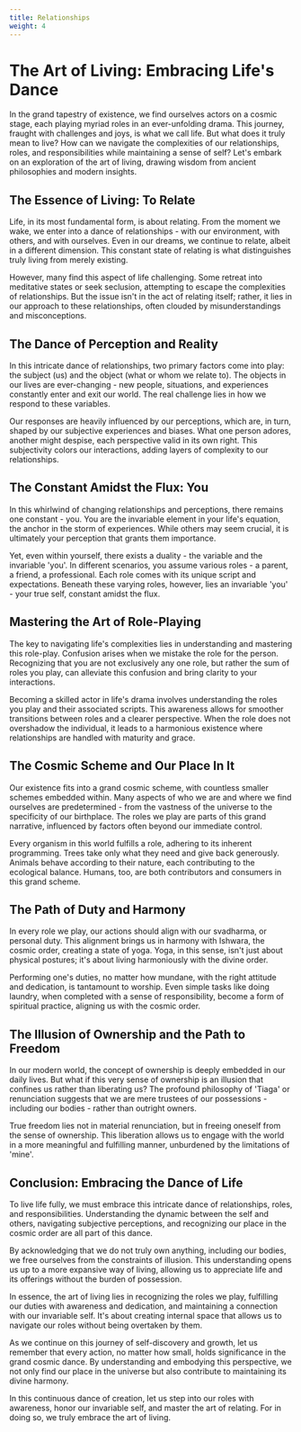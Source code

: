 ```yaml
---
title: Relationships
weight: 4
---
```


# The Art of Living: Embracing Life's Dance

In the grand tapestry of existence, we find ourselves actors on a cosmic stage, each playing myriad roles in an ever-unfolding drama. This journey, fraught with challenges and joys, is what we call life. But what does it truly mean to live? How can we navigate the complexities of our relationships, roles, and responsibilities while maintaining a sense of self? Let's embark on an exploration of the art of living, drawing wisdom from ancient philosophies and modern insights.

## The Essence of Living: To Relate

Life, in its most fundamental form, is about relating. From the moment we wake, we enter into a dance of relationships - with our environment, with others, and with ourselves. Even in our dreams, we continue to relate, albeit in a different dimension. This constant state of relating is what distinguishes truly living from merely existing.

However, many find this aspect of life challenging. Some retreat into meditative states or seek seclusion, attempting to escape the complexities of relationships. But the issue isn't in the act of relating itself; rather, it lies in our approach to these relationships, often clouded by misunderstandings and misconceptions.

## The Dance of Perception and Reality

In this intricate dance of relationships, two primary factors come into play: the subject (us) and the object (what or whom we relate to). The objects in our lives are ever-changing - new people, situations, and experiences constantly enter and exit our world. The real challenge lies in how we respond to these variables.

Our responses are heavily influenced by our perceptions, which are, in turn, shaped by our subjective experiences and biases. What one person adores, another might despise, each perspective valid in its own right. This subjectivity colors our interactions, adding layers of complexity to our relationships.

## The Constant Amidst the Flux: You

In this whirlwind of changing relationships and perceptions, there remains one constant - you. You are the invariable element in your life's equation, the anchor in the storm of experiences. While others may seem crucial, it is ultimately your perception that grants them importance.

Yet, even within yourself, there exists a duality - the variable and the invariable 'you'. In different scenarios, you assume various roles - a parent, a friend, a professional. Each role comes with its unique script and expectations. Beneath these varying roles, however, lies an invariable 'you' - your true self, constant amidst the flux.

## Mastering the Art of Role-Playing

The key to navigating life's complexities lies in understanding and mastering this role-play. Confusion arises when we mistake the role for the person. Recognizing that you are not exclusively any one role, but rather the sum of roles you play, can alleviate this confusion and bring clarity to your interactions.

Becoming a skilled actor in life's drama involves understanding the roles you play and their associated scripts. This awareness allows for smoother transitions between roles and a clearer perspective. When the role does not overshadow the individual, it leads to a harmonious existence where relationships are handled with maturity and grace.

## The Cosmic Scheme and Our Place In It

Our existence fits into a grand cosmic scheme, with countless smaller schemes embedded within. Many aspects of who we are and where we find ourselves are predetermined - from the vastness of the universe to the specificity of our birthplace. The roles we play are parts of this grand narrative, influenced by factors often beyond our immediate control.

Every organism in this world fulfills a role, adhering to its inherent programming. Trees take only what they need and give back generously. Animals behave according to their nature, each contributing to the ecological balance. Humans, too, are both contributors and consumers in this grand scheme.

## The Path of Duty and Harmony

In every role we play, our actions should align with our svadharma, or personal duty. This alignment brings us in harmony with Ishwara, the cosmic order, creating a state of yoga. Yoga, in this sense, isn't just about physical postures; it's about living harmoniously with the divine order.

Performing one's duties, no matter how mundane, with the right attitude and dedication, is tantamount to worship. Even simple tasks like doing laundry, when completed with a sense of responsibility, become a form of spiritual practice, aligning us with the cosmic order.

## The Illusion of Ownership and the Path to Freedom

In our modern world, the concept of ownership is deeply embedded in our daily lives. But what if this very sense of ownership is an illusion that confines us rather than liberating us? The profound philosophy of 'Tiaga' or renunciation suggests that we are mere trustees of our possessions - including our bodies - rather than outright owners.

True freedom lies not in material renunciation, but in freeing oneself from the sense of ownership. This liberation allows us to engage with the world in a more meaningful and fulfilling manner, unburdened by the limitations of 'mine'.

## Conclusion: Embracing the Dance of Life

To live life fully, we must embrace this intricate dance of relationships, roles, and responsibilities. Understanding the dynamic between the self and others, navigating subjective perceptions, and recognizing our place in the cosmic order are all part of this dance.

By acknowledging that we do not truly own anything, including our bodies, we free ourselves from the constraints of illusion. This understanding opens us up to a more expansive way of living, allowing us to appreciate life and its offerings without the burden of possession.

In essence, the art of living lies in recognizing the roles we play, fulfilling our duties with awareness and dedication, and maintaining a connection with our invariable self. It's about creating internal space that allows us to navigate our roles without being overtaken by them.

As we continue on this journey of self-discovery and growth, let us remember that every action, no matter how small, holds significance in the grand cosmic dance. By understanding and embodying this perspective, we not only find our place in the universe but also contribute to maintaining its divine harmony.

In this continuous dance of creation, let us step into our roles with awareness, honor our invariable self, and master the art of relating. For in doing so, we truly embrace the art of living.